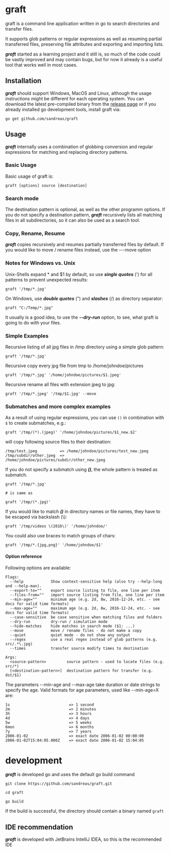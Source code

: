 # graft
graft is a command line application written in go to search directories and transfer files.
 
It supports glob patterns or regular expressions as well as resuming partial transferred files, preserving file attributes and exporting and importing lists.

***graft*** started as a learning project and it still is, so much of the code could be vastly improved and may contain bugs, 
but for now it already is a useful tool that works well in most cases. 


## Installation

***graft*** should support Windows, MacOS and Linux, although the usage instructions might be different for each operating system. You can download the latest pre-compiled binary from the [release page](https://github.com/sandreas/graft/releases) or if you already installed go development tools, install graft via:

```
go get github.com/sandreas/graft
```

## Usage

***graft*** internally uses a combination of globbing conversion and regular expressions for matching and replacing directory patterns.

### Basic Usage

Basic usage of graft is:

```
graft [options] source [destination]
```

### Search mode

The destination pattern is optional, as well as the other programm options. If you do not specify a destination pattern, ***graft*** recursively lists all matching files in all subdirectories, so it can also be used as a search tool.

### Copy, Rename, Resume

***graft*** copies recursively and resumes partially transferred files by default. If you would like to move / rename files instead, use the ---move option 


### Notes for Windows vs. Unix 
Unix-Shells expand * and $1 by default, so use ***single quotes*** (') for all patterns to prevent unexpected results:

```
graft '/tmp/*.jpg'
```

On Windows, use ***double quotes*** (") and ***slashes*** (/) as directory separator:

```
graft "C:/Temp/*.jpg"
```

It usually is a good idea, to use the ***--dry-run*** option, to see, what graft is going to do with your files.


### Simple Examples

Recursive listing of all jpg files in /tmp directory using a simple glob pattern:
 
```
graft '/tmp/*.jpg'
```

Recursive copy every jpg file from tmp to /home/johndoe/pictures

```
graft '/tmp/*.jpg' '/home/johndoe/pictures/$1.jpeg'
```

Recursive rename all files with extension jpeg to jpg:

```
graft '/tmp/*.jpeg' '/tmp/$1.jpg' --move
```

### Submatches and more complex examples 

As a result of using regular expressions, you can use `()` in combination with `$` to create submatches, e.g.:

```
graft '/tmp/(*).(jpeg)' '/home/johndoe/pictures/$1_new.$2'
```

will copy following source files to their destination:

```
/tmp/test.jpeg          => /home/johndoe/pictures/test_new.jpeg
/tmp/subdir/other.jpeg  => /home/johndoe/pictures/subdir/other_new.jpeg
```
If you do not specify a submatch using ***()***, the whole pattern is treated as submatch.

```
graft '/tmp/*.jpg'

# is same as

graft '/tmp/(*.jpg)'
```

If you would like to match ***()*** in directory names or file names, they have to be escaped via backslash (\\):
```
graft '/tmp/videos \(2016\)' '/home/johndoe/'
```

You could also use braces to match groups of chars:
```
graft '/tmp/*.{jpg,png}' '/home/johndoe/$1'
```

#### Option reference

Following options are available:
```
Flags:
  --help            Show context-sensitive help (also try --help-long and --help-man).
  --export-to=""    export source listing to file, one line per item
  --files-from=""   import source listing from file, one line per item
  --min-age=""      minimum age (e.g. 2d, 8w, 2016-12-24, etc. - see docs for valid time formats)
  --max-age=""      maximum age (e.g. 2d, 8w, 2016-12-24, etc. - see docs for valid time formats)
  --case-sensitive  be case sensitive when matching files and folders
  --dry-run         dry-run / simulation mode
  --hide-matches    hide matches in search mode ($1: ...)
  --move            move / rename files - do not make a copy
  --quiet           quiet mode - do not show any output
  --regex           use a real regex instead of glob patterns (e.g. src/.*\.jpg)
  --times           transfer source modify times to destination

Args:
  <source-pattern>         source pattern - used to locate files (e.g. src/*)
  [<destination-pattern>]  destination pattern for transfer (e.g. dst/$1)

```

The parameters --min-age and --max-age take duration or date strings to specify the age. Valid formats for age parameters, used like --min-age=X are:

```
1s                          => 1 second
2m                          => 2 minutes
3h                          => 3 hours
4d                          => 4 days
5w                          => 5 weeks
6mon                        => 6 months
7y                          => 7 years
2006-01-02                  => exact date 2006-01-02 00:00:00
2006-01-02T15:04:05.000Z    => exact date 2006-01-02 15:04:05
```

# development

***graft*** is developed go and uses the default go build command

```
git clone https://github.com/sandreas/graft.git

cd graft

go build
```

If the build is successful, the directory should contain a binary named `graft`

## IDE recommendation

***graft*** is developed with JetBrains IntelliJ IDEA, so this is the recommended IDE